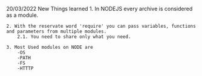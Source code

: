 20/03/2022
New Things learned
    1. In NODEJS every archive is considered as a module.

    2. With the reservate word 'require' you can pass variables, functions and parameters from multiple modules.
        2.1. You need to share only what you need.

    3. Most Used modules on NODE are
        -OS
        -PATH
        -FS
        -HTTTP
    